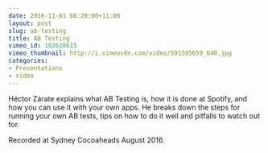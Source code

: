 ```yaml
---
date: 2016-11-01 08:20:00+11:00
layout: post
slug: ab-testing
title: AB Testing
vimeo_id: 182628615
vimeo_thumbnail: http://i.vimeocdn.com/video/591595659_640.jpg
categories:
- Presentations
- video
---
```


Héctor Zárate explains what AB Testing is, how it is done at Spotify, and how you can use it with your own apps. He breaks down the steps for running your own AB tests, tips on how to do it well and pitfalls to watch out for.

Recorded at Sydney Cocoaheads August 2016.
